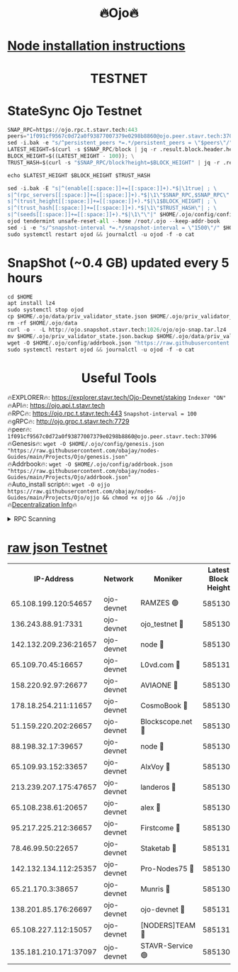 <h1 align="center"> 🔥Ojo🔥</h1>

[Node installation instructions](https://github.com/obajay/nodes-Guides/tree/main/Projects/Ojo)
=

<h1 align="center"> TESTNET</h1>

# StateSync Ojo Testnet
```python
SNAP_RPC=https://ojo.rpc.t.stavr.tech:443
peers="1f091cf9567c0d72a0f93877007379e0298b8860@ojo.peer.stavr.tech:37096"
sed -i.bak -e "s/^persistent_peers *=.*/persistent_peers = \"$peers\"/" $HOME/.ojo/config/config.toml
LATEST_HEIGHT=$(curl -s $SNAP_RPC/block | jq -r .result.block.header.height); \
BLOCK_HEIGHT=$((LATEST_HEIGHT - 100)); \
TRUST_HASH=$(curl -s "$SNAP_RPC/block?height=$BLOCK_HEIGHT" | jq -r .result.block_id.hash)

echo $LATEST_HEIGHT $BLOCK_HEIGHT $TRUST_HASH

sed -i.bak -E "s|^(enable[[:space:]]+=[[:space:]]+).*$|\1true| ; \
s|^(rpc_servers[[:space:]]+=[[:space:]]+).*$|\1\"$SNAP_RPC,$SNAP_RPC\"| ; \
s|^(trust_height[[:space:]]+=[[:space:]]+).*$|\1$BLOCK_HEIGHT| ; \
s|^(trust_hash[[:space:]]+=[[:space:]]+).*$|\1\"$TRUST_HASH\"| ; \
s|^(seeds[[:space:]]+=[[:space:]]+).*$|\1\"\"|" $HOME/.ojo/config/config.toml
ojod tendermint unsafe-reset-all --home /root/.ojo --keep-addr-book
sed -i -e "s/^snapshot-interval *=.*/snapshot-interval = \"1500\"/" $HOME/.ojo/config/app.toml
sudo systemctl restart ojod && journalctl -u ojod -f -o cat
```
# SnapShot (~0.4 GB) updated every 5 hours
```python
cd $HOME
apt install lz4
sudo systemctl stop ojod
cp $HOME/.ojo/data/priv_validator_state.json $HOME/.ojo/priv_validator_state.json.backup
rm -rf $HOME/.ojo/data
curl -o - -L http://ojo.snapshot.stavr.tech:1026/ojo/ojo-snap.tar.lz4 | lz4 -c -d - | tar -x -C $HOME/.ojo --strip-components 2
mv $HOME/.ojo/priv_validator_state.json.backup $HOME/.ojo/data/priv_validator_state.json
wget -O $HOME/.ojo/config/addrbook.json "https://raw.githubusercontent.com/obajay/nodes-Guides/main/Projects/Ojo/addrbook.json"
sudo systemctl restart ojod && journalctl -u ojod -f -o cat
```
 <h1 align="center"> Useful Tools</h1>

🔥EXPLORER🔥:        https://explorer.stavr.tech/Ojo-Devnet/staking        `Indexer "ON"` \
🔥API🔥:                     https://ojo.api.t.stavr.tech \
🔥RPC🔥:                    https://ojo.rpc.t.stavr.tech:443              `Snapshot-interval = 100` \
🔥gRPC🔥:                  http://ojo.grpc.t.stavr.tech:7729 \
🔥peer🔥:                   `1f091cf9567c0d72a0f93877007379e0298b8860@ojo.peer.stavr.tech:37096` \
🔥Genesis🔥:    ```wget -O $HOME/.ojo/config/genesis.json "https://raw.githubusercontent.com/obajay/nodes-Guides/main/Projects/Ojo/genesis.json"``` \
🔥Addrbook🔥:    ```wget -O $HOME/.ojo/config/addrbook.json "https://raw.githubusercontent.com/obajay/nodes-Guides/main/Projects/Ojo/addrbook.json"``` \
🔥Auto_install script🔥: ```wget -O ojjo https://raw.githubusercontent.com/obajay/nodes-Guides/main/Projects/Ojo/ojjo && chmod +x ojjo && ./ojjo``` \
🔥[Decentralization Info](https://github.com/obajay/StateSync-snapshots/tree/main/Projects/Ojo/Decentralization)🔥



<details>
<summary>RPC Scanning</summary>

<h2 align="center"> We scan nodes in real time every 4 hours. And we provide the final result of RPC endpoints.
We cannot influence the operation of these nodes in any way. </h2>


```python
If Voting Power is higher than 0 --> then the Node is a validator of the network and may be subject to attack and be a potential threat to the chain.
```
```python
We marked such validators with a red symbol
```

</details>

[raw json Testnet](https://rpc-check.ojot.stavr.tech/ojot/rpc-ojot-result.json)
=


<table><tr><th>IP-Address</th><th>Network</th><th>Moniker</th><th>Latest Block Height</th><th>Earliest Block Height</th><th>Catching Up</th><th>Tx Index</th><th>Voting Power</th><th>Scan Time</th></tr><tr><td>65.108.199.120:54657</td><td>ojo-devnet</td><td>RAMZES 🟢</td><td>5851305</td><td>306156</td><td>False</td><td>on</td><td>0</td><td>2024-03-12T19:37:45.939933738UTC</td></tr><tr><td>136.243.88.91:7331</td><td>ojo-devnet</td><td>ojo_testnet 🔴</td><td>5851306</td><td>308845</td><td>False</td><td>on</td><td>1000</td><td>2024-03-12T19:37:53.476585618UTC</td></tr><tr><td>142.132.209.236:21657</td><td>ojo-devnet</td><td>node 🔴</td><td>5851308</td><td>350001</td><td>False</td><td>on</td><td>1999</td><td>2024-03-12T19:38:04.722574816UTC</td></tr><tr><td>65.109.70.45:16657</td><td>ojo-devnet</td><td>L0vd.com 🔴</td><td>5851310</td><td>695918</td><td>False</td><td>off</td><td>998</td><td>2024-03-12T19:38:12.277500142UTC</td></tr><tr><td>158.220.92.97:26677</td><td>ojo-devnet</td><td>AVIAONE 🔴</td><td>5851308</td><td>2754001</td><td>False</td><td>on</td><td>19926</td><td>2024-03-12T19:38:01.916487922UTC</td></tr><tr><td>178.18.254.211:11657</td><td>ojo-devnet</td><td>CosmoBook 🔴</td><td>5851309</td><td>4392001</td><td>False</td><td>off</td><td>1047</td><td>2024-03-12T19:38:07.025220837UTC</td></tr><tr><td>51.159.220.202:26657</td><td>ojo-devnet</td><td>Blockscope.net 🔴</td><td>5851305</td><td>4425001</td><td>False</td><td>on</td><td>2082</td><td>2024-03-12T19:37:45.288140592UTC</td></tr><tr><td>88.198.32.17:39657</td><td>ojo-devnet</td><td>node 🔴</td><td>5851309</td><td>4710001</td><td>False</td><td>on</td><td>106052</td><td>2024-03-12T19:38:07.241141979UTC</td></tr><tr><td>65.109.93.152:33657</td><td>ojo-devnet</td><td>AlxVoy 🔴</td><td>5851308</td><td>4943001</td><td>False</td><td>on</td><td>6350855</td><td>2024-03-12T19:38:04.490363052UTC</td></tr><tr><td>213.239.207.175:47657</td><td>ojo-devnet</td><td>landeros 🔴</td><td>5851308</td><td>4967924</td><td>False</td><td>off</td><td>11083</td><td>2024-03-12T19:38:02.128494065UTC</td></tr><tr><td>65.108.238.61:20657</td><td>ojo-devnet</td><td>alex 🔴</td><td>5851305</td><td>5131001</td><td>False</td><td>on</td><td>11359</td><td>2024-03-12T19:37:45.602412099UTC</td></tr><tr><td>95.217.225.212:36657</td><td>ojo-devnet</td><td>Firstcome 🔴</td><td>5851306</td><td>5251946</td><td>False</td><td>on</td><td>13566</td><td>2024-03-12T19:37:51.200450342UTC</td></tr><tr><td>78.46.99.50:22657</td><td>ojo-devnet</td><td>Staketab 🔴</td><td>5851310</td><td>5668501</td><td>False</td><td>on</td><td>1276</td><td>2024-03-12T19:38:12.488550430UTC</td></tr><tr><td>142.132.134.112:25357</td><td>ojo-devnet</td><td>Pro-Nodes75 🔴</td><td>5851306</td><td>5751306</td><td>False</td><td>on</td><td>24651</td><td>2024-03-12T19:37:48.515302771UTC</td></tr><tr><td>65.21.170.3:38657</td><td>ojo-devnet</td><td>Munris 🔴</td><td>5851306</td><td>5751306</td><td>False</td><td>off</td><td>20123</td><td>2024-03-12T19:37:50.844990733UTC</td></tr><tr><td>138.201.85.176:26697</td><td>ojo-devnet</td><td>ojo-devnet 🔴</td><td>5851310</td><td>5751310</td><td>False</td><td>on</td><td>1000024000</td><td>2024-03-12T19:38:11.936554204UTC</td></tr><tr><td>65.108.227.112:15057</td><td>ojo-devnet</td><td>[NODERS]TEAM 🔴</td><td>5851310</td><td>5758001</td><td>False</td><td>off</td><td>9999</td><td>2024-03-12T19:38:11.644787134UTC</td></tr><tr><td>135.181.210.171:37097</td><td>ojo-devnet</td><td>STAVR-Service 🟢</td><td>5851305</td><td>5850001</td><td>False</td><td>on</td><td>0</td><td>2024-03-12T19:37:46.271900162UTC</td></tr></table>
